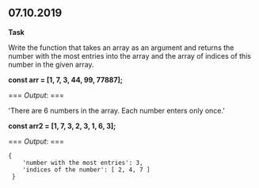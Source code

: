 ## 07.10.2019

**Task**

Write the function that takes an array as an argument and returns the number with the most entries into the array and the array of indices of  this number in the given array.

**const arr = [1, 7, 3, 44, 99, 77887];**

=== _Output_: ===

'There are 6 numbers in the array. Each number enters only once.'

**const arr2 = [1, 7, 3, 2, 3, 1, 6, 3];**

=== _Output_: ===

    { 
        'number with the most entries': 3,
        'indices of the number': [ 2, 4, 7 ]
     }